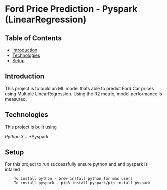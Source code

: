 # Ford Price Prediction - Pyspark (LinearRegression)

## Table of Contents
* [Introduction](#Introduction)
* [Technologies](#technologies)
* [Setup](#setup)

## Introduction
This project is to build an ML model thats able to predict Ford Car prices using Multiple LinearRegression. Using the R2 metric, model performance is measured.


## Technologies
This project is built using 

*Python 3.*+
*Pyspark

## Setup 
For this project to run successfully ensure python and and pyspark is intalled
```
    To install python - brew install python for mac users
    To install pyspark - pip3 install pyspark/pip install pyspark
```